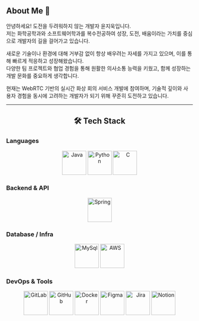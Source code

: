 ## About Me 👋
안녕하세요! 도전을 두려워하지 않는 개발자 윤지욱입니다.  
저는 화학공학과와 소프트웨어학과를 복수전공하여 성장, 도전, 배움이라는 가치를 중심으로 개발자의 길을 걸어가고 있습니다.  

새로운 기술이나 환경에 대해 거부감 없이 항상 배우려는 자세를 가지고 있으며, 이를 통해 빠르게 적응하고 성장해왔습니다.  
다양한 팀 프로젝트와 협업 경험을 통해 원활한 의사소통 능력을 키웠고, 함께 성장하는 개발 문화를 중요하게 생각합니다.  

현재는 WebRTC 기반의 실시간 화상 회의 서비스 개발에 참여하며, 기술적 깊이와 사용자 경험을 동시에 고려하는 개발자가 되기 위해 꾸준히 도전하고 있습니다.  

<hr/>

<h2 align="center">🛠 Tech Stack</h2>

### **Languages**
<div align="center">
  <img src="https://cdn.jsdelivr.net/gh/devicons/devicon/icons/java/java-original.svg" alt="Java" width="65" height="65"/>
  <img src="https://cdn.jsdelivr.net/gh/devicons/devicon/icons/python/python-original.svg" alt="Python" width="65" height="65"/>
  <img src="https://cdn.jsdelivr.net/gh/devicons/devicon/icons/c/c-original.svg" alt="C" width="65" height="65"/>
</div>

### **Backend & API**
<div align="center">
  <img src="https://cdn.jsdelivr.net/gh/devicons/devicon/icons/spring/spring-original.svg" alt="Spring" width="65" height="65"/>
</div>

### **Database / Infra**
<div align="center">
  <img src="https://cdn.jsdelivr.net/gh/devicons/devicon/icons/mysql/mysql-original-wordmark.svg" alt="MySql" width="65" height="65"/>
  <img src="https://cdn.jsdelivr.net/gh/devicons/devicon/icons/amazonwebservices/amazonwebservices-original-wordmark.svg" alt="AWS" width="65" height="65"/>
</div>

### **DevOps & Tools**
<div align="center">
  <img src="https://cdn.jsdelivr.net/gh/devicons/devicon/icons/gitlab/gitlab-original-wordmark.svg" alt="GitLab" width="65" height="65"/>
  <img src="https://cdn.jsdelivr.net/gh/devicons/devicon/icons/github/github-original-wordmark.svg" alt="GitHub" width="65" height="65"/>
  <img src="https://cdn.jsdelivr.net/gh/devicons/devicon/icons/docker/docker-original-wordmark.svg" alt="Docker" width="65" height="65"/>
  <img src="https://cdn.jsdelivr.net/gh/devicons/devicon/icons/figma/figma-original.svg" alt="Figma" width="65" height="65"/>
  <img src="https://cdn.jsdelivr.net/gh/devicons/devicon/icons/jira/jira-original-wordmark.svg" alt="Jira" width="65" height="65"/>
  <img src="https://cdn.jsdelivr.net/gh/devicons/devicon/icons/notion/notion-original.svg" alt="Notion" width="65" height="65"/>
</div>
